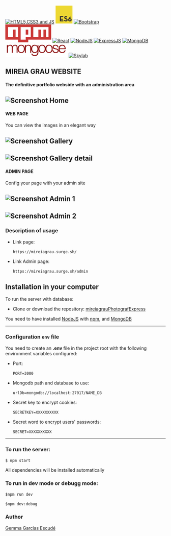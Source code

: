 [![HTML5,CSS3 and JS](https://github.com/FransLopez/logo-images/blob/master/logos/html5-css3-js.png)](http://www.w3.org/)
[![ES6](https://github.com/MarioTerron/logo-images/blob/master/logos/es6.png)](http://www.ecma-international.org/ecma-262/6.0/) 
[![Bootstrap](https://github.com/FransLopez/logo-images/blob/master/logos/bootstrap.png)](http://getbootstrap.com/)  
[![npm](https://github.com/MarioTerron/logo-images/blob/master/logos/npm.png)](https://www.npmjs.com/)
[![React](https://github.com/FransLopez/logo-images/blob/master/logos/react.png)](https://facebook.github.io/react/)
[![NodeJS](https://github.com/FransLopez/logo-images/blob/master/logos/nodejs.png)](https://nodejs.org/)
[![ExpressJS](https://github.com/MarioTerron/logo-images/blob/master/logos/expressjs.png)](http://expressjs.com///)
[![MongoDB](https://github.com/FransLopez/logo-images/blob/master/logos/mongodb.png)](https://www.mongodb.com/)
[![Monogoose](https://github.com/MarioTerron/logo-images/blob/master/logos/mongoose.png)](http://mongoosejs.com/)
[![Skylab](https://github.com/FransLopez/logo-images/blob/master/logos/skylab-56.png)](http://www.skylabcoders.com/)

## MIREIA GRAU WEBSITE
#### The definitive portfolio webside with an administration area
## ![Screenshot Home](http://res.cloudinary.com/duholcmsa/image/upload/v1512042960/home_ws2mdc.png)

#### WEB PAGE
You can view the images in an elegant way
## ![Screenshot Gallery](http://res.cloudinary.com/duholcmsa/image/upload/v1512042666/gallery_om4mnl.png)
## ![Screenshot Gallery detail](http://res.cloudinary.com/duholcmsa/image/upload/v1512042968/preview_tjmzzt.png)

#### ADMIN PAGE
Config your page with your admin site
## ![Screenshot Admin 1](http://res.cloudinary.com/duholcmsa/image/upload/v1512043325/admin1_dnjics.png)
## ![Screenshot Admin 2](http://res.cloudinary.com/duholcmsa/image/upload/v1512043328/admin2_zeihhb.png)

### Description of usage
- Link page:

  ```
  https://mireiagrau.surge.sh/
  ```

- Link Admin page:

  ```
  https://mireiagrau.surge.sh/admin
  ```
  
  
## Installation in your computer

To run the server with database:

- Clone or download the repository: [mireiagrauPhotografExpress](https://github.com/GemmaGarcias/mireiagrauPhotografExpress)

You need to have installed [NodeJS](https://nodejs.org/) with [npm](https://www.npmjs.com/), and [MongoDB](https://www.mongodb.com/)

---
### Configuration `env` file

You need to create an **.env** file in the project root with the following environment variables configured:

- Port:

  ```
  PORT=3000
  ```

- Mongodb path and database to use:

  ```
  urlDb=mongodb://localhost:27017/NAME_DB
  ```
- Secret key to encrypt cookies:

  ```
  SECRETKEY=XXXXXXXXXX
  ```
  
- Secret word to encrypt users' passwords:

  ```
  SECRET=XXXXXXXXXX
  ```
  
---

### To run the server:

```
$ npm start
```

All dependencies will be installed automatically

### To run in dev mode or debugg mode:

```
$npm run dev
```

```
$npm dev:debug
```


### Author
[Gemma Garcias Escudé](https://github.com/GemmaGarcias)






